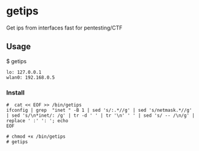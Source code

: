 # getips
Get ips from interfaces fast for pentesting/CTF

## Usage
$ getips

```
lo: 127.0.0.1
wlan0: 192.168.0.5 
```

### Install
```
#  cat << EOF >> /bin/getips
ifconfig | grep  "inet " -B 1 | sed 's/:.*//g' | sed 's/netmask.*//g' | sed 's/\n*inet/: /g' | tr -d ' ' | tr '\n' ' ' | sed 's/ -- /\n/g' | replace ' :' ': '; echo
EOF

# chmod +x /bin/getips
# getips
```

